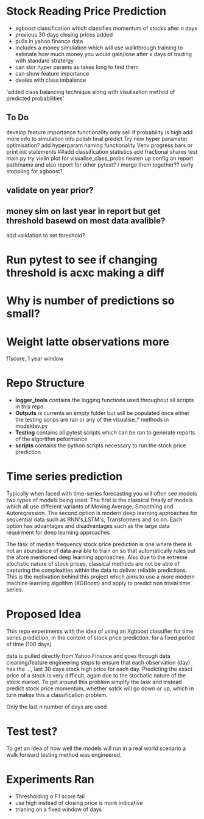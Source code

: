 # Stock Reading Price Prediction

- xgboost classification which classifies momentum of stocks after n days
- previous 30 days closing prices added
- pulls in yahoo finance data
- includes a money simulation which will use walkthrough training to estimate how much money you would gain/lose after x days of trading with standard stratergy
- can stor hyper params as takes long to find them
- can show feature importance
- deales with class imbalance

'added class balancing technique along with visulisation method of predicted probabilities'

## To Do

develop feature importance functionality
only sell if probability is high
add more info to simulation info
polish final predict
Try new hyper parameter optimisation?
add hyperparam naming functionality
Venv
progress bars or print init statements
##add classification statistics
add fractional shares
test main.py
try violin plot for visualise_class_probs
neaten up config on report path/name and also report for other pytest? / merge them together??
early stoppiing for xgboost?
## validate on year prior?
## money sim on last year in report but get threshold basewd on most data avalible?
add validation to set threshold?
# Run pytest to see if changing threshold is acxc making a diff
# Why is number of predictions so small?
# Weight latte observations more

f1score, 1 year window


# Repo Structure

- **logger_tools** contains the logging functions used throughout all scripts in this repo
- **Outputs** is currents an empty folder but will be populated once either the testing scrips are ran or any of the visualise_* methods in modeldev.py
- **Testing** contains all pytest scripts which can be ran to generate reports of the algorithm peformance
- **scripts** contains the python scripts necessary to run the stock price prediction

# Time series prediction

Typically when faced with time-series forecasting you will often see models two types of models being used. The first is the classical fmaily of models which all use different variants of Moving Average, Smoothing and Autoregression. The second option is modern deep learning approaches for sequential data such as RNN's,LSTM's, Transformers and so on. Each option has advantages and disadvantages such as the large data requirment for deep learning approaches 

The task of median frequency stock price prediction is one where there is not an abundance of data avalible to train on so that automatically rules out the afore mentioned deep learning approaches. Also due to the 
extreme stochstic nature of stock prices, classical methods are not be able of capturing the complexities within the data to deliver reliable predictions. This is the motivation behind this project which aims to use a more modern machine learning algoithm (XGBoost) and apply to predict non trivial time series.

# Proposed Idea

This repo experiments with the idea of using an Xgboost classifier for time series prediction, in the context of stock price prediction. for a fixed period of time (100 days) 

data is pulled directly from Yahoo Finance and goes through data cleaning/feature engineering steps to ensure that each observation (day) has the ..., last 30 days stock high price for each day. Predicting the exact price of a stock is very difficult, again due to the stochatic nature of the stock market. To get around this problem simplfy the task and instead predict stock price momentum, whether sotck will go down or up, which in turn makes this a classification problem. 

 Only the last *n* number of days are used

 # Test test?

 To get an idea of how well the models will run in a real world scenario a walk forward testing method was engineered.

# Experiments Ran

- Thresholding o F1 score fail
- use high instead of closing price is more indicative
- trianing on a fixed window of days

